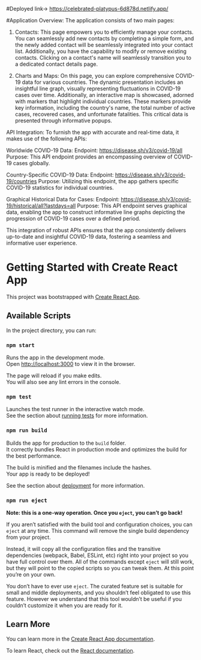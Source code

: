 #Deployed link-> https://celebrated-platypus-6d878d.netlify.app/

#Application Overview:
The application consists of two main pages:

1. Contacts:
This page empowers you to efficiently manage your contacts. You can seamlessly add new contacts by completing a simple form, and the newly added contact will be seamlessly integrated into your contact list. Additionally, you have the capability to modify or remove existing contacts. Clicking on a contact's name will seamlessly transition you to a dedicated contact details page.

2. Charts and Maps:
On this page, you can explore comprehensive COVID-19 data for various countries. The dynamic presentation includes an insightful line graph, visually representing fluctuations in COVID-19 cases over time. Additionally, an interactive map is showcased, adorned with markers that highlight individual countries. These markers provide key information, including the country's name, the total number of active cases, recovered cases, and unfortunate fatalities. This critical data is presented through informative popups.

API Integration:
To furnish the app with accurate and real-time data, it makes use of the following APIs:

Worldwide COVID-19 Data:
Endpoint: https://disease.sh/v3/covid-19/all
Purpose: This API endpoint provides an encompassing overview of COVID-19 cases globally.

Country-Specific COVID-19 Data:
Endpoint: https://disease.sh/v3/covid-19/countries
Purpose: Utilizing this endpoint, the app gathers specific COVID-19 statistics for individual countries.

Graphical Historical Data for Cases:
Endpoint: https://disease.sh/v3/covid-19/historical/all?lastdays=all
Purpose: This API endpoint serves graphical data, enabling the app to construct informative line graphs depicting the progression of COVID-19 cases over a defined period.

This integration of robust APIs ensures that the app consistently delivers up-to-date and insightful COVID-19 data, fostering a seamless and informative user experience.

# Getting Started with Create React App

This project was bootstrapped with [Create React App](https://github.com/facebook/create-react-app).

## Available Scripts

In the project directory, you can run:

### `npm start`

Runs the app in the development mode.\
Open [http://localhost:3000](http://localhost:3000) to view it in the browser.

The page will reload if you make edits.\
You will also see any lint errors in the console.

### `npm test`

Launches the test runner in the interactive watch mode.\
See the section about [running tests](https://facebook.github.io/create-react-app/docs/running-tests) for more information.

### `npm run build`

Builds the app for production to the `build` folder.\
It correctly bundles React in production mode and optimizes the build for the best performance.

The build is minified and the filenames include the hashes.\
Your app is ready to be deployed!

See the section about [deployment](https://facebook.github.io/create-react-app/docs/deployment) for more information.

### `npm run eject`

**Note: this is a one-way operation. Once you `eject`, you can’t go back!**

If you aren’t satisfied with the build tool and configuration choices, you can `eject` at any time. This command will remove the single build dependency from your project.

Instead, it will copy all the configuration files and the transitive dependencies (webpack, Babel, ESLint, etc) right into your project so you have full control over them. All of the commands except `eject` will still work, but they will point to the copied scripts so you can tweak them. At this point you’re on your own.

You don’t have to ever use `eject`. The curated feature set is suitable for small and middle deployments, and you shouldn’t feel obligated to use this feature. However we understand that this tool wouldn’t be useful if you couldn’t customize it when you are ready for it.

## Learn More

You can learn more in the [Create React App documentation](https://facebook.github.io/create-react-app/docs/getting-started).

To learn React, check out the [React documentation](https://reactjs.org/).
